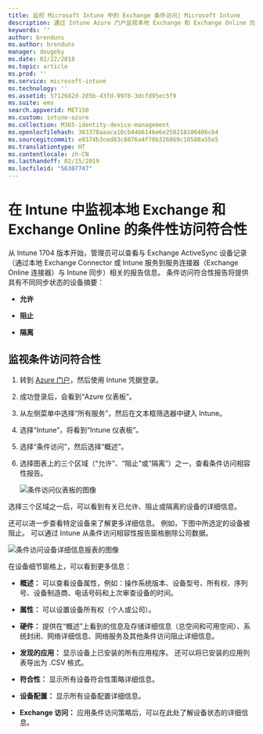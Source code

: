 ```yaml
---
title: 监视 Microsoft Intune 中的 Exchange 条件访问| Microsoft Intune
description: 通过 Intune Azure 门户监视本地 Exchange 和 Exchange Online 的条件访问符合性。
keywords: ''
author: brenduns
ms.author: brenduns
manager: dougeby
ms.date: 02/22/2018
ms.topic: article
ms.prod: ''
ms.service: microsoft-intune
ms.technology: ''
ms.assetid: 5712682d-285b-43fd-9978-3dcfd95ec5f9
ms.suite: ems
search.appverid: MET150
ms.custom: intune-azure
ms.collection: M365-identity-device-management
ms.openlocfilehash: 383370aaaca10cb44b614be6e250218106406cb4
ms.sourcegitcommit: e0374b3ced83c8876a4f78b326869c10588a55e5
ms.translationtype: HT
ms.contentlocale: zh-CN
ms.lasthandoff: 02/15/2019
ms.locfileid: "56307747"
---
```

# <a name="monitor-conditional-access-compliance-for-on-premises-exchange-and-exchange-online-in-intune"></a>在 Intune 中监视本地 Exchange 和 Exchange Online 的条件性访问符合性

从 Intune 1704 版本开始，管理员可以查看与 Exchange ActiveSync 设备记录（通过本地 Exchange Connector 或 Intune 服务到服务连接器（Exchange Online 连接器）与 Intune 同步）相关的报告信息。 条件访问符合性报告将提供具有不同同步状态的设备摘要：

-   **允许**

-   **阻止**

-   **隔离**

## <a name="to-monitor-conditional-access-compliance"></a>监视条件访问符合性

1.  转到 [Azure 门户](https://portal.azure.com/)，然后使用 Intune 凭据登录。

2.  成功登录后，会看到“Azure 仪表板”。

3.  从左侧菜单中选择“所有服务”，然后在文本框筛选器中键入 Intune。

4.  选择“Intune”，将看到“Intune 仪表板”。

5.  选择“条件访问”，然后选择“概述”。

6.  选择图表上的三个区域（“允许”、“阻止”或“隔离”）之一，查看条件访问相容性报告。

    ![条件访问仪表板的图像](./media/CA-reporting-intune-1.png)

选择三个区域之一后，可以看到有关已允许、阻止或隔离的设备的详细信息。

还可以进一步查看特定设备来了解更多详细信息。 例如，下图中所选定的设备被阻止。 可以通过 Intune 从条件访问相容性报告窗格删除公司数据。

![条件访问设备详细信息报表的图像](./media/CA-reporting-intune-3.png)

在设备细节窗格上，可以看到更多信息：

-   **概述：** 可以查看设备属性，例如：操作系统版本、设备型号、所有权、序列号、设备制造商、电话号码和上次审查设备的时间。

-   **属性：** 可以设置设备所有权（个人或公司）。

-   **硬件：** 提供在“概述”上看到的信息及存储详细信息（总空间和可用空间）、系统封闭、网络详细信息、网络服务及其他条件访问阻止详细信息。

-   **发现的应用：** 显示设备上已安装的所有应用程序。 还可以将已安装的应用列表导出为 .CSV 格式。

-   **符合性：** 显示所有设备符合性策略详细信息。

-   **设备配置：** 显示所有设备配置详细信息。

-   **Exchange 访问：** 应用条件访问策略后，可以在此处了解设备状态的详细信息。
